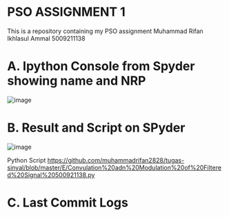 # PSO ASSIGNMENT 1
This is a repository containing my PSO assignment
Muhammad Rifan Ikhlasul Ammal
5009211138

# A. Ipython Console from Spyder showing name and NRP
![image](https://github.com/muhammadrifan2828/tugas-sinyal/assets/144788893/59cda14a-5735-4c84-8722-7b658fb122d7)

# B. Result and Script on SPyder
![image](https://github.com/muhammadrifan2828/tugas-sinyal/assets/144788893/18b66620-c870-40e1-ba59-713dac3afa25)

Python Script
https://github.com/muhammadrifan2828/tugas-sinyal/blob/master/E/Convulation%20adn%20Modulation%20of%20Filtered%20Signal%20500921138.py

# C. Last Commit Logs
